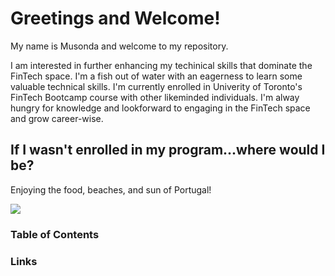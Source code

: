 # Greetings and Welcome!


My name is Musonda and welcome to my repository.

I am interested in further enhancing my techinical skills that dominate the FinTech space. I'm a fish out of water with an eagerness to learn some valuable technical skills.
I'm currently enrolled in Univerity of Toronto's FinTech Bootcamp course with other likeminded individuals. I'm alway hungry for knowledge and lookforward to engaging in the FinTech space and grow career-wise.

## If I wasn't enrolled in my program...where would I be?

Enjoying the food, beaches, and sun of Portugal!

<img src="C:\Users\Dell XPS\Documents\FinTech Bootcamp\Class-Activities\images\Portugalbeach.png">

### Table of Contents

### Links
